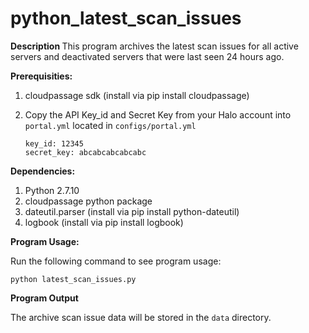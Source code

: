 # python_latest_scan_issues
<b> Description </b>
This program archives the latest scan issues for all active servers and deactivated servers that were last seen 24 hours ago.

<b> Prerequisities: </b>

1. cloudpassage sdk (install via pip install cloudpassage)

2. Copy the API Key_id and Secret Key from your Halo account into `portal.yml` located in `configs/portal.yml`

    ```
    key_id: 12345
    secret_key: abcabcabcabcabc
    ```

<b> Dependencies: </b>

1. Python 2.7.10
2. cloudpassage python package
3. dateutil.parser (install via pip install python-dateutil)
4. logbook (install via pip install logbook)

<b> Program Usage: </b>

Run the following command to see program usage:

```
python latest_scan_issues.py
```

<b> Program Output </b>

The archive scan issue data will be stored in the `data` directory.